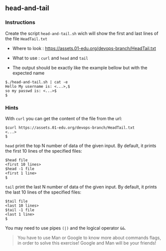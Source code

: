 ## head-and-tail

### Instructions

Create the script `head-and-tail.sh` wich will show the first and last lines of the file `HeadTail.txt`

- Where to look : https://assets.01-edu.org/devops-branch/HeadTail.txt

- What to use : `curl` and `head` and `tail`

- The output should be exactly like the example bellow but with the expected name

```console
$./head-and-tail.sh | cat -e
Hello My username is: <...>,$
so my passwd is: <...>$
$
```

### Hints

With `curl` you can get the content of the file from the url:

```console
$curl https://assets.01-edu.org/devops-branch/HeadTail.txt
<...>
$
```

`head` print the top N number of data of the given input. By default, it prints the first 10 lines of the specified files:

```console
$head file
<first 10 lines>
$head -1 file
<first 1 line>
$
```

`tail` print the last N number of data of the given input. By default, it prints the last 10 lines of the specified files:

```console
$tail file
<last 10 lines>
$tail -1 file
<last 1 line>
$
```

You may need to use pipes `(|)` and the logical operator `&&`.



> You have to use Man or Google to know more about commands flags, in order to solve this exercise!
> Google and Man will be your friends!
